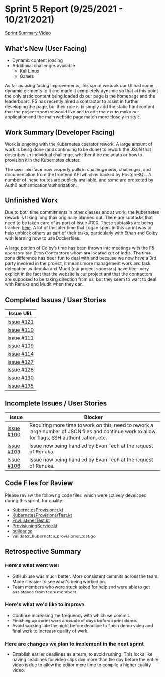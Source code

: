 # Sprint 5 Report (9/25/2021 - 10/21/2021)
[Sprint Summary Video](https://www.youtube.com/watch?v=KLDDMQUEllQ)

## What's New (User Facing)
* Dynamic content loading
* Additional challenges available
  * Kali Linux
  * Games

As far as using facing improvements, this sprint we took our UI had some dynamic elements to it
and made it completely dynamic so that at this point the only static content being loaded do our page
is the homepage and the leaderboard. F5 has recently hired a contractor to assist in
further developing the page, but their role is to simply add the static html content that the
project sponsor would like and to edit the css to make our application and the main website page
match more closely in style.

## Work Summary (Developer Facing)
Work is ongoing with the Kubernetes operator rework. A large amount of work is being done
(and continuing to be done) to rework the JSON that describes an individual challenge,
whether it be metadata or how to provision it in the Kubernetes cluster.

The user interface now properly pulls in challenge sets, challenges, and documentation
from the frontend API which is backed by PostgreSQL. A number of these routes are publicly
available, and some are protected by Auth0 authentication/authorization.

## Unfinished Work
Due to both time commitments in other classes and at work, the Kubernetes rework is taking
long than originally planned out. There are subtasks that need to be taken care of as part
of issue #100. These subtasks are being tracked [here](https://github.com/acasi-ctf/ctf/issues/100).
A lot of the later time that Logan spent in this sprint was to help unblock others as
part of their tasks, particularly with Ethan and Colby with learning how to use Dockerfiles.

A large portion of Colby's time has been thrown into meetings with the F5 sponsors aad Evon Contractors
whom are located out of India. The time zone difference has been fun to deal with and because we now have
a 3rd party involved in the project, it means more management work and task delegation as Renuka and Mudit
(our project sponsors) have been very explicit in the fact that the website is our project and that the
contractors are supposed to be taking direction from us, but they seem to want to deal with Renuka and Mudit
when they can.

## Completed Issues / User Stories
|Issue URL |
|----------|
|[Issue #121](https://github.com/acasi-ctf/ctf/issues/121) |
|[Issue #110](https://github.com/acasi-ctf/ctf/issues/110) |
|[Issue #111](https://github.com/acasi-ctf/ctf/issues/111) |
|[Issue #109](https://github.com/acasi-ctf/ctf/issues/109) |
|[Issue #114](https://github.com/acasi-ctf/ctf/issues/114) |
|[Issue #127](https://github.com/acasi-ctf/ctf/issues/127) |
|[Issue #128](https://github.com/acasi-ctf/ctf/issues/128) |
|[Issue #130](https://github.com/acasi-ctf/ctf/issues/130) |
|[Issue #135](https://github.com/acasi-ctf/ctf/issues/135) |

## Incomplete Issues / User Stories
|Issue | Blocker|
|------|-----------------------------------------------------------------------|
|[Issue #100](https://github.com/acasi-ctf/ctf/issues/100) | Requiring more time to work on this, need to rework a large number of JSON files and continue work to allow for flags, SSH authentication, etc. |
|[Issue #105](https://github.com/acasi-ctf/ctf/issues/105) | Issue now being handled by Evon Tech at the request of Renuka. |
|[Issue #106](https://github.com/acasi-ctf/ctf/issues/106) | Issue now being handled by Evon Tech at the request of Renuka. |

## Code Files for Review
Please review the following code files, which were actively developed during this sprint, for quality:
* [KubernetesProvisioner.kt](https://github.com/acasi-ctf/ctf/blob/sprint5-refactor-operator/operator/src/main/kotlin/org/acasictf/ctf/operator/provisioner/kubernetes/KubernetesProvisioner.kt)
* [KubernetesProvisionerTest.kt](https://github.com/acasi-ctf/ctf/blob/sprint5-refactor-operator/operator/src/test/kotlin/org/acasictf/ctf/operator/provisioner/kubernetes/KubernetesProvisionerTest.kt)
* [EnvListenerTest.kt](https://github.com/acasi-ctf/ctf/blob/sprint5-refactor-operator/operator/src/test/kotlin/org/acasictf/ctf/operator/provisioner/kubernetes/EnvListenerTest.kt)
* [ProvisioningService.kt](https://github.com/acasi-ctf/ctf/blob/sprint5-refactor-operator/operator/src/main/kotlin/org/acasictf/ctf/operator/service/ProvisioningService.kt)
* [builder.go](https://github.com/acasi-ctf/ctf/blob/sprint5-refactor-operator/pkg/challenges/builder/builder.go)
* [validator_kubernetes_provisioner_test.go](https://github.com/acasi-ctf/ctf/blob/sprint5-refactor-operator/pkg/challenges/validator/validator_kubernetes_provisioner_test.go)

## Retrospective Summary
### Here's what went well
* GitHub use was much better. More consistent commits across the team. Made it easier to see what's being worked on.
* Team members who were stuck asked for help and were able to get assistance from team members.

### Here's what we'd like to improve
* Continue increasing the frequency with which we commit. 
* Finishing up sprint work a couple of days before sprint demo. 
* Avoid working late the night before deadline to finish demo video and final work to increase quality of work.

### Here are changes we plan to implement in the next sprint
* Establish earlier deadlines as a team, to avoid rushing. This looks like having deadlines for video clips due more than the day before the entire video is due to allow the editor more time to compile a higher quality video.
